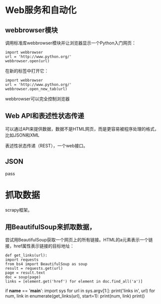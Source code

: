 # Web服务和自动化
## webbrowser模块
调用标准库webbrowser模块并让浏览器显示一个Python入门网页：

    import webbrowser
    url = 'http://www.python.org/'
    webbrowser.open(url)
在新的标签中打开它：

    import webbrowser
    url = 'http://www.python.org/'
    webbrowser.open_new_tab(url)
webbrowser可以完全控制浏览器

## Web API和表述性状态传递
可以通过API来提供数据，数据不是HTML网页，而是更容易被程序处理的格式，比如JSON和XML

表述性状态传递（REST），一个web接口。
## JSON
pass
# 抓取数据
scrapy框架。
## 用BeautifulSoup来抓取数据，
尝试用BeautifulSoup获取一个网页上的所有链接。HTML的a元素表示一个链接，href属性表示链接的目标地址：

    def get_links(url):
    import requests
    from bs4 import BeautifulSoup as soup
    result = requests.get(url)
    page = result.text
    doc = soup(page)
    links = [element.get('href') for element in doc.find_all('a')]


if __name__ == '__main__':
    import sys
    for url in sys.argv[1:]:
        print('links in', url)
        for num, link in enumerate(get_links(url), start=1):
            print(num, link)
        print()
